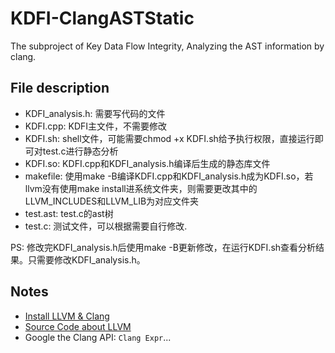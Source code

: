 # KDFI-ClangASTStatic
The subproject of Key Data Flow Integrity, Analyzing the AST information by clang.


## File description

* KDFI\_analysis.h: 需要写代码的文件
* KDFI.cpp: KDFI主文件，不需要修改
* KDFI.sh: shell文件，可能需要chmod +x KDFI.sh给予执行权限，直接运行即可对test.c进行静态分析
* KDFI.so: KDFI.cpp和KDFI\_analysis.h编译后生成的静态库文件
* makefile: 使用make -B编译KDFI.cpp和KDFI\_analysis.h成为KDFI.so，若llvm没有使用make install进系统文件夹，则需要更改其中的LLVM\_INCLUDES和LLVM\_LIB为对应文件夹
* test.ast: test.c的ast树
* test.c: 测试文件，可以根据需要自行修改.

PS: 修改完KDFI\_analysis.h后使用make -B更新修改，在运行KDFI.sh查看分析结果。只需要修改KDFI\_analysis.h。

## Notes

* [Install LLVM & Clang](https://www.jianshu.com/p/e8d3c38ebe77)
* [Source Code about LLVM](https://code.woboq.org/llvm/)
* Google the Clang API: `Clang Expr`...
